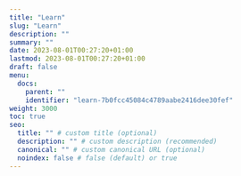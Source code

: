 ```yaml
---
title: "Learn"
slug: "Learn"
description: ""
summary: ""
date: 2023-08-01T00:27:20+01:00
lastmod: 2023-08-01T00:27:20+01:00
draft: false
menu:
  docs:
    parent: ""
    identifier: "learn-7b0fcc45084c4789aabe2416dee30fef"
weight: 3000
toc: true
seo:
  title: "" # custom title (optional)
  description: "" # custom description (recommended)
  canonical: "" # custom canonical URL (optional)
  noindex: false # false (default) or true
---
```

